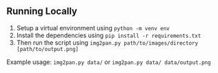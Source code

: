 ## Running Locally
1. Setup a virtual environment using `python -m venv env`
2. Install the dependencies using `pip install -r requirements.txt`
3. Then run the script using `img2pan.py path/to/images/directory [path/to/output.png]`

Example usage: `img2pan.py data/` or `img2pan.py data/ data/output.png`